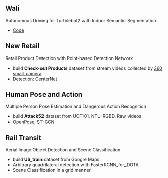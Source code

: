 ## Wali

Autonomous Driving for Turtblebot2 with Indoor Semantic Segmentation.

- [Code](https://github.com/Shuai-Xie/Wali-turtlebot)

## New Retail

Retail Product Detection with Point-based Detection Network

- build **Check-out Products** dataset from stream videos collected by [360 smart camera](https://jia.360.cn/detail/1080.html)
- Detection: CenterNet

## Human Pose and Action

Multiple Person Pose Estimation and Dangerous Action Recognition

- build **Attack52** dataset from UCF101, NTU-RGBD, Raw videos
- OpenPose, ST-GCN

## Rail Transit

Aerial Image Object Detection and Scene Classification

- build **US_train** dataset from Google Maps
- Arbitrary quadrilateral detection with FasterRCNN_for_DOTA
- Scene Classification in a grid manner
